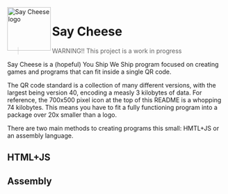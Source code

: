 <img src="https://raw.githubusercontent.com/commonkestrel/saycheese/main/saycheese.png" alt="Say Cheese logo" width="100" align="left" />

# Say Cheese

> WARNING!! This project is a work in progress

Say Cheese is a (hopeful) You Ship We Ship program
focused on creating games and programs that can fit inside a single QR code.

The QR code standard is a collection of many different versions,
with the largest being version 40, encoding a measly 3 kilobytes of data.
For reference, the 700x500 pixel icon at the top of this README is a whopping 74 kilobytes.
This means you have to fit a fully functioning program into a package over 20x smaller than a logo.

There are two main methods to creating programs this small: HMTL+JS or an assembly language.

## HTML+JS

## Assembly
